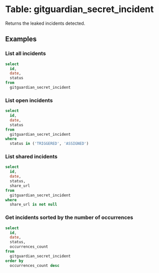 # Table: gitguardian_secret_incident

Returns the leaked incidents detected.

## Examples

### List all incidents

```sql
select
  id,
  date,
  status
from
  gitguardian_secret_incident
```

### List open incidents

```sql
select
  id,
  date,
  status
from
  gitguardian_secret_incident
where
  status in ('TRIGGERED', 'ASSIGNED')
```

### List shared incidents

```sql
select
  id,
  date,
  status,
  share_url
from
  gitguardian_secret_incident
where
  share_url is not null
```

### Get incidents sorted by the number of occurrences

```sql
select
  id,
  date,
  status,
  occurrences_count
from
  gitguardian_secret_incident
order by
  occurrences_count desc
```
